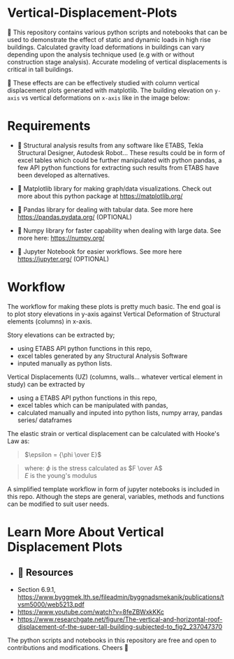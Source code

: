 # Vertical-Displacement-Plots
🌟 This repository contains various python scripts and notebooks that can be used to demonstrate the effect of static and dynamic loads in high rise buildings. Calculated gravity load deformations in buildings can vary depending upon the analysis technique used (e.g with or without construction stage analysis). Accurate modeling of vertical displacements is critical in tall buildings.

🌟 These effects are can be effectively studied with column vertical displacement plots generated with matplotlib. The building elevation on `y-axis` vs vertical deformations on `x-axis` like in the image below: <br>


# Requirements
- 🌟 Structural analysis results from any software like ETABS, Tekla Structural Designer, Autodesk Robot...
These results could be in form of excel tables which could be further manipulated with python pandas, a few API python functions for extracting such results from ETABS have been developed as alternatives.

- 🌟 Matplotlib library for making graph/data visualizations. Check out more about this python package at https://matplotlib.org/
- 🌟 Pandas library for dealing with tabular data. See more here https://pandas.pydata.org/ (OPTIONAL)
- 🌟 Numpy library for faster capability when dealing with large data. See more here: https://numpy.org/ 
- 🌟 Jupyter Notebook for easier workflows. See more here https://jupyter.org/ (OPTIONAL)

# Workflow
The workflow for making these plots is pretty much basic. The end goal is to plot story elevations in y-axis against Vertical Deformation of Structural elements (columns) in x-axis. 

Story elevations can be extracted by; 
- using ETABS API python functions in this repo, 
- excel tables generated by any Structural Analysis Software
- inputed manually as python lists.

Vertical Displacements (UZ) (columns, walls... whatever vertical element in study) can be extracted by
- using a ETABS API python functions in this repo, 
- excel tables which can be manipulated with pandas,
- calculated manually and inputed into python lists, numpy array, pandas series/ dataframes

The elastic strain or vertical displacement can be calculated with Hooke's Law as: <br>
> $\epsilon = {\phi \over E}$

> where:
> $\phi$ is the stress calculated as $F \over A$ <br>
> $E$  is the young's modulus


A simplified template workflow in form of jupyter notebooks is included in this repo. Although the steps are general, variables, methods and functions can be modified to suit user needs.


# Learn More About Vertical Displacement Plots
- ## 🌟 Resources
- Section 6.9.1, https://www.byggmek.lth.se/fileadmin/byggnadsmekanik/publications/tvsm5000/web5213.pdf
- https://www.youtube.com/watch?v=8feZBWxkKKc
- https://www.researchgate.net/figure/The-vertical-and-horizontal-roof-displacement-of-the-super-tall-building-subjected-to_fig2_237047370


The python scripts and notebooks in this repository are free and open to contributions and modifications. Cheers 🥂
